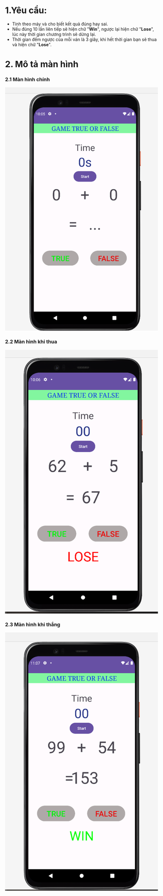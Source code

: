 # 1.Yêu cầu:
- Tính theo máy và cho biết kết quả đúng hay sai.
- Nếu đúng 10 lần liên tiếp sẽ hiện chữ "**Win**", ngược lại hiện chữ "**Lose**", lúc này thời gian chương trình sẽ dừng lại. 
- Thời gian đếm ngược của mỗi ván là 3 giây, khi hết thời gian bạn sẽ thua và hiện chữ "**Lose**".
# 2. Mô tả màn hình
### 2.1 Màn hình chính  
![example](img/homeScreen.png )
### 2.2 Màn hình khi thua
![example](img/lose.png)
### 2.3 Màn hình khi thắng 
![example](img/win.png)